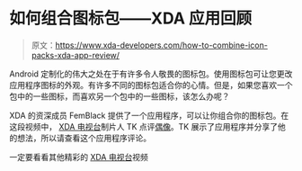 # 如何组合图标包——XDA 应用回顾

> 原文：<https://www.xda-developers.com/how-to-combine-icon-packs-xda-app-review/>

Android 定制化的伟大之处在于有许多令人敬畏的图标包。使用图标包可让您更改应用程序图标的外观。有许多不同的图标包适合你的心情。但是，如果您喜欢一个包中的一些图标，而喜欢另一个包中的一些图标，该怎么办呢？

XDA 的资深成员 FemBlack 提供了一个应用程序，可以让你组合你的图标包。在这段视频中， [XDA 电视台](http://www.xda-developers.com/xda-tv/)制片人 TK 点评[偶像](http://forum.xda-developers.com/android/apps-games/app-icondy-v1-2-1-level-customization-t3128194)。TK 展示了应用程序并分享了他的想法，所以请查看这个应用程序评论。

一定要看看其他精彩的 [XDA 电视台](http://www.xda-developers.com/xda-tv/ "XDA TV")视频